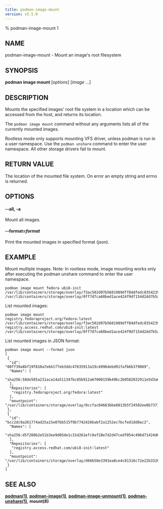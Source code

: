 ```yaml
---
title: podman-image-mount
version: v5.5.0
---
```


% podman-image-mount 1

## NAME
podman\-image\-mount - Mount an image's root filesystem

## SYNOPSIS
**podman image mount** [*options*] [*image* ...]

## DESCRIPTION
Mounts the specified images' root file system in a location which can be
accessed from the host, and returns its location.

The `podman image mount` command without any arguments lists all of the
currently mounted images.

Rootless mode only supports mounting VFS driver, unless podman is run in a user namespace.
Use the `podman unshare` command to enter the user namespace. All other storage drivers fail to mount.

## RETURN VALUE
The location of the mounted file system.  On error an empty string and errno is
returned.

## OPTIONS

#### **--all**, **-a**

Mount all images.

#### **--format**=*format*

Print the mounted images in specified format (json).

## EXAMPLE

Mount multiple images. Note: In rootless mode, image mounting works only after executing the podman unshare command to enter the user namespace.
```
podman image mount fedora ubi8-init
/var/lib/containers/storage/overlay/f3ac502d97b5681989dff84dfedc8354239bcecbdc2692f9a639f4e080a02364/merged
/var/lib/containers/storage/overlay/0ff7d7ca68bed1ace424f9df154d2dd7b5a125c19d887f17653cbcd5b6e30ba1/merged
```

List mounted images:
```
podman image mount
registry.fedoraproject.org/fedora:latest /var/lib/containers/storage/overlay/f3ac502d97b5681989dff84dfedc8354239bcecbdc2692f9a639f4e080a02364/merged
registry.access.redhat.com/ubi8-init:latest /var/lib/containers/storage/overlay/0ff7d7ca68bed1ace424f9df154d2dd7b5a125c19d887f17653cbcd5b6e30ba1/merged
```

List mounted images in JSON format:
```
podman image mount --format json
[
 {
  "id": "00ff39a8bf19f810a7e641f7eb3ddc47635913a19c4996debd91fafb6b379069",
  "Names": [
   "sha256:58de585a231aca14a511347bc85b912a6f000159b49bc2b0582032911e5d3a6c"
  ],
  "Repositories": [
   "registry.fedoraproject.org/fedora:latest"
  ],
  "mountpoint": "/var/lib/containers/storage/overlay/0ccfac04663bbe8813b5f24502ee0b7371ce5bf3c5adeb12e4258d191c2cf7bc/merged"
 },
 {
  "id": "bcc2dc9a261774ad25a15e07bb515f9b77424266abf2a1252ec7bcfed1dd0ac2",
  "Names": [
   "sha256:d5f260b2e51b3ee9d05de1c31d261efc9af28e7d2d47cedf054c496d71424d63"
  ],
  "Repositories": [
   "registry.access.redhat.com/ubi8-init:latest"
  ],
  "mountpoint": "/var/lib/containers/storage/overlay/d66b58e3391ea8ce4c81316c72e22b332618f2a28b461a32ed673e8998cdaeb8/merged"
 }
]
```

## SEE ALSO
**[podman(1)](podman.1.md)**, **[podman-image(1)](podman-image.1.md)**, **[podman-image-unmount(1)](podman-image-unmount.1.md)**, **[podman-unshare(1)](podman-unshare.1.md)**, **mount(8)**
